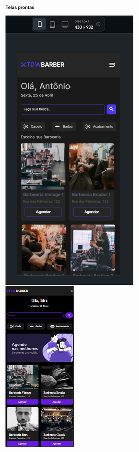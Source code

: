 #### Telas prontas

<img src="./screens/LAYOUT.png" alt="layout" />
<img src="./screens/LAYOUT-2.png" alt="layout" />

